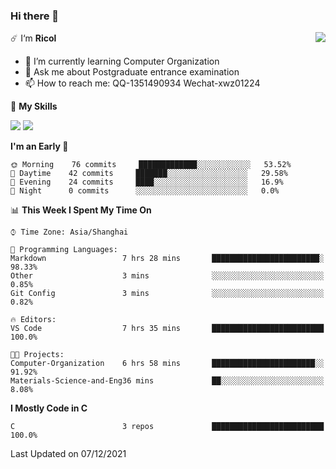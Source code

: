 ### Hi there 👋

<a href="#">
  <img align="right" src="https://github-readme-stats.vercel.app/api?username=Ricolxwz&count_private=true&show_icons=true&bg_color=15,f2f7fd,E0EAFC" />
</a>

☄️ I‘m **Ricol**

- 🌱 I’m currently learning Computer Organization
- 💬 Ask me about Postgraduate entrance examination
- 📫 How to reach me: QQ-1351490934 Wechat-xwz01224

🌟 **My Skills**

![](https://img.shields.io/badge/Language-C-green.svg?style=flat)
![](https://img.shields.io/badge/Language-Python-orange.svg?style=flat)

<!--START_SECTION:waka-->
**I'm an Early 🐤** 

```text
🌞 Morning    76 commits     █████████████░░░░░░░░░░░░   53.52% 
🌆 Daytime    42 commits     ███████░░░░░░░░░░░░░░░░░░   29.58% 
🌃 Evening    24 commits     ████░░░░░░░░░░░░░░░░░░░░░   16.9% 
🌙 Night      0 commits      ░░░░░░░░░░░░░░░░░░░░░░░░░   0.0%

```


📊 **This Week I Spent My Time On** 

```text
⌚︎ Time Zone: Asia/Shanghai

💬 Programming Languages: 
Markdown                 7 hrs 28 mins       ████████████████████████░   98.33% 
Other                    3 mins              ░░░░░░░░░░░░░░░░░░░░░░░░░   0.85% 
Git Config               3 mins              ░░░░░░░░░░░░░░░░░░░░░░░░░   0.82%

🔥 Editors: 
VS Code                  7 hrs 35 mins       █████████████████████████   100.0%

🐱‍💻 Projects: 
Computer-Organization    6 hrs 58 mins       ███████████████████████░░   91.92% 
Materials-Science-and-Eng36 mins             ██░░░░░░░░░░░░░░░░░░░░░░░   8.08%

```

**I Mostly Code in C** 

```text
C                        3 repos             █████████████████████████   100.0%

```



 Last Updated on 07/12/2021
<!--END_SECTION:waka-->
